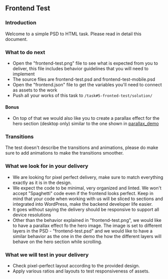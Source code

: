 ## Frontend Test

### Introduction

Welcome to a simple PSD to HTML task. Please read in detail this document.

### What to do next

- Open the "frontend-test.png" file to see what is expected from you to deliver, this file includes behavior guidelines that you will need to implement
- The source files are frontend-test.psd and frontend-test-mobile.psd
- Open the "frontend.json" file to get the variables you'll need to connect as assets to the work
- Push all your works of this task to `/task#5-fronted-test/solution/`

#### Bonus
- On top of that we would also like you to create a parallax effect for the hero section (desktop only) similar to the one shown in [parallax_demo](https://drive.google.com/file/d/1InYqblOtu13HjBDcrOdB5M750TYUvqYZ/view?usp=sharing)

### Transitions

The test doesn't describe the transitions and animations, please do make sure to add animations to make the transitions smoother.

### What we look for in your delivery

- We are looking for pixel perfect delivery, make sure to match everything exactly as it is in the design.
- We expect the code to be minimal, very organized and linted. We won't accept "Spaghetti" code even if the frontend looks perfect. Keep in mind that your code when working with us will be sliced to sections and integrated into WordPress, make the backend developer life easier.
- It goes without saying the delivery should be responsive to support all device resolutions
- Other than the behavior explained in "frontend-test.png", we would like to have a parallax effect fo the hero image. The image is set to different layers in the PSD - "frontend-test.psd" and we would like to have a similar behavior as the one in the demo the how the different layers will behave on the hero section while scrolling.

### What we will test in your delivery

- Check pixel-perfect layout according to the provided design.
- Apply various ratios and layouts to test responsiveness of assets.
